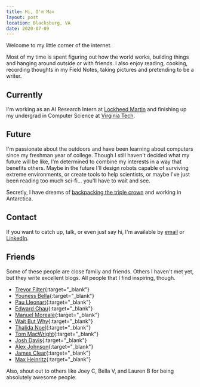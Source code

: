 ```yaml
---
title: Hi, I'm Max
layout: post
location: Blacksburg, VA
date: 2020-07-09
---
```


Welcome to my little corner of the internet.

Most of my time is spent figuring out how the world works, building things and hanging around outside or with friends. I also enjoy reading, cooking, recording thoughts in my Field Notes, taking pictures and pretending to be a writer. 

## Currently

I'm working as an AI Research Intern at [Lockheed Martin](https://www.lockheedmartin.com/en-us/index.html) and finishing up my undergrad in Computer Science at [Virginia Tech](https://vt.edu/). 

## Future

I'm passionate about the outdoors and have been learning about computers since my freshman year of college. Though I still haven't decided what my future will be like, I'm determined to combine my interests in a way that benefits others. Maybe in the future I'll design robots capable of surviving extreme environments, or create tools to help scientists, or maybe I've just been reading too much sci-fi... you'll have to wait and see.

Secretly, I have dreams of [backpacking the triple crown](https://en.wikipedia.org/wiki/Triple_Crown_of_Hiking) and working in Antarctica.

## Contact

If you want to catch up, talk, or even just say hi, I'm available by [email](mailto:max.filtercalvo@gmail.com) or [LinkedIn](https://www.linkedin.com/in/maxfilter/).

## Friends

Some of these people are close family and friends. Others I haven't met yet, but they write excellent blogs. All people that I find inspiring, though.

- [Trevor Filter](https://trevorfilter.com){:target="_blank"}
- [Youness Bella](https://younessbella.com){:target="_blank"}
- [Pau Lleonart](https://pausweb.com){:target="_blank"}
- [Edward Chau](https://edchau.github.io){:target="_blank"}
- [Manuel Moreale](https://manuelmoreale.com){:target="_blank"}
- [Wait But Why](https://waitbutwhy.com){:target="_blank"}
- [Thalida Noel](https://thalida.me){:target="_blank"}
- [Tom MacWright](https://macwright.com/){:target="_blank"}
- [Josh Davis](https://joshldavis.com){:target="_blank"}
- [Alex Johnson](https://alxmjo.com/){:target="_blank"}
- [James Clear](https://jamesclear.com/articles){:target="_blank"}
- [Max Heinritz](https://maxheinritz.com){:target="_blank"}

Also, shout out to others like Joey C, Bella V, and Lauren B for being absolutely awesome people.
